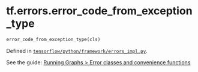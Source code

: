 <div itemscope itemtype="http://developers.google.com/ReferenceObject">
<meta itemprop="name" content="tf.errors.error_code_from_exception_type" />
</div>

# tf.errors.error_code_from_exception_type

``` python
error_code_from_exception_type(cls)
```



Defined in [`tensorflow/python/framework/errors_impl.py`](https://www.tensorflow.org/code/tensorflow/python/framework/errors_impl.py).

See the guide: [Running Graphs > Error classes and convenience functions](../../../../api_guides/python/client.md#Error_classes_and_convenience_functions)

